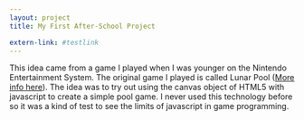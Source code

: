```yaml
---
layout: project
title: My First After-School Project

extern-link: #testlink
---
```


This idea came from a game I played when I was younger on the Nintendo Entertainment System. The original game I played is called Lunar Pool ([More info here](http://en.wikipedia.org/wiki/Lunar_Pool)). The idea was to try out using the canvas object of HTML5 with javascript to create a simple pool game. I never used this technology before so it was a kind of test to see the limits of javascript in game programming.
